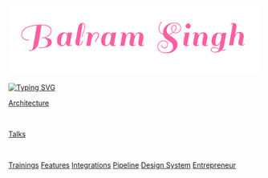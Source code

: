
<p align="center">
      <img src="assets/balram.png" alt="Image" width="662" />
</p>


[![Typing SVG](http://readme-typing-svg.herokuapp.com?color=%23FF5DA2&size=30&center=true&width=980&height=70&lines=10+years+of+professional+experience;Teacher%2C+Speaker+and+Trainer;Full+stack+web+and+app+developer;Web+accessibility+Advocate;React%2C+Typescript+and+JavaScript+enthusiastic)](https://git.io/typing-svg)

[Architecture](https://github.com/balramsinghindia/about-balram#architectures-and-libraries-created-from-scratch "Architecture")<p>&nbsp;</p>
[Talks](https://github.com/balramsinghindia/about-balram#talks "Talks")<p>&nbsp;</p>
[Trainings](https://github.com/balramsinghindia/about-balram#trainings-delivered "Trainings")
[Features](https://github.com/balramsinghindia/about-balram#features "Features")
[Integrations](https://github.com/balramsinghindia/about-balram#integration-with-backend-technologies "Integrations")
[Pipeline](https://github.com/balramsinghindia/about-balram#pipeline "Pipeline")
[Design System](https://github.com/balramsinghindia/about-balram#ui-components "Design System")
[Entrepreneur](https://github.com/balramsinghindia/about-balram#an-entrepreneur-who-has-run "Entrepreneur")



<!--
**balramsinghindia/balramsinghindia** is a ✨ _special_ ✨ repository because its `README.md` (this file) appears on your GitHub profile.

Here are some ideas to get you started:

- 🔭 I’m currently working on ...
- 🌱 I’m currently learning ...
- 👯 I’m looking to collaborate on ...
- 🤔 I’m looking for help with ...
- 💬 Ask me about ...
- 📫 How to reach me: ...
- 😄 Pronouns: ...
- ⚡ Fun fact: ...
-->
